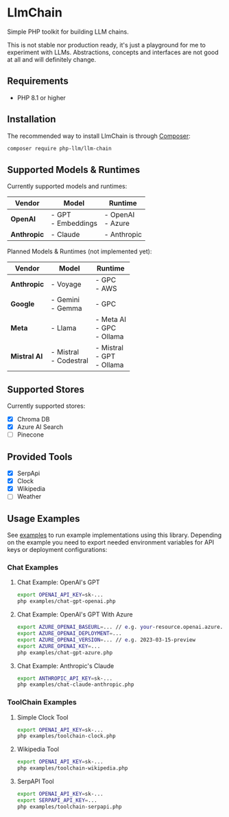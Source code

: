 LlmChain
========

Simple PHP toolkit for building LLM chains.

This is not stable nor production ready, it's just a playground for me to experiment with LLMs.
Abstractions, concepts and interfaces are not good at all and will definitely change.

Requirements
------------
* PHP 8.1 or higher

Installation
------------

The recommended way to install LlmChain is through [Composer](http://getcomposer.org/):

```bash
composer require php-llm/llm-chain
```

Supported Models & Runtimes
---------------------------

Currently supported models and runtimes:

| Vendor         | Model                  | Runtime                          |
|----------------|------------------------|----------------------------------|
| **OpenAI**     | - GPT<br/>- Embeddings | - OpenAI<br/>- Azure             |
| **Anthropic**  | - Claude | - Anthropic  |

Planned Models & Runtimes (not implemented yet):

| Vendor         | Model                  | Runtime                          |
|----------------|------------------------|----------------------------------|
| **Anthropic**  | - Voyage | - GPC<br/>- AWS                  |
| **Google**     | - Gemini<br/>- Gemma | - GPC                            |
| **Meta**       | - Llama | - Meta AI<br/>- GPC<br/>- Ollama |
| **Mistral AI** | - Mistral<br/>- Codestral | - Mistral<br/>- GPT<br/>- Ollama |

Supported Stores
----------------

Currently supported stores:

* [x] Chroma DB
* [x] Azure AI Search
* [ ] Pinecone

Provided Tools
--------------

* [x] SerpApi
* [x] Clock
* [x] Wikipedia
* [ ] Weather

Usage Examples
--------------

See [examples](examples) to run example implementations using this library.
Depending on the example you need to export needed environment variables for API keys or deployment configurations:

### Chat Examples

1. Chat Example: OpenAI's GPT
   ```bash
   export OPENAI_API_KEY=sk-...
   php examples/chat-gpt-openai.php
   ```
   
1. Chat Example: OpenAI's GPT With Azure
   ```bash
   export AZURE_OPENAI_BASEURL=... // e.g. your-resource.openai.azure.com
   export AZURE_OPENAI_DEPLOYMENT=...
   export AZURE_OPENAI_VERSION=... // e.g. 2023-03-15-preview
   export AZURE_OPENAI_KEY=...
   php examples/chat-gpt-azure.php
   ```
 
1. Chat Example: Anthropic's Claude
   ```bash
   export ANTHROPIC_API_KEY=sk-...
   php examples/chat-claude-anthropic.php
   ```

### ToolChain Examples

1. Simple Clock Tool
   ```bash
   export OPENAI_API_KEY=sk-...
   php examples/toolchain-clock.php
   ```

1. Wikipedia Tool
   ```bash
   export OPENAI_API_KEY=sk-...
   php examples/toolchain-wikipedia.php
   ```

1. SerpAPI Tool
   ```bash
   export OPENAI_API_KEY=sk-...
   export SERPAPI_API_KEY=...
   php examples/toolchain-serpapi.php
   ```
